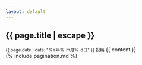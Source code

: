 ```yaml
---
layout: default
---
```

<article>
<h2>{{ page.title | escape }}</h2>
<small>{{ page.date | date: "%Y年%-m月%-d日" }} 投稿</small>
{{ content }}
</article>
{% include pagination.md %}
